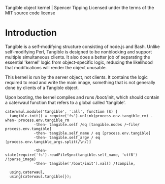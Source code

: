 Tangible object kernel | Spencer Tipping
Licensed under the terms of the MIT source code license

# Introduction

Tangible is a self-modifying structure consisting of node.js and Bash. Unlike self-modifying Perl, Tangible is designed to be nonblocking and support multiple simultaneous clients. It also
does a better job of separating the essential 'kernel' logic from object-specific logic, reducing the likelihood that modifications will render the object unusable.

This kernel is run by the server object, not clients. It contains the logic required to read and write the main image, something that is not generally done by clients of a Tangible object.

Upon booting, the kernel compiles and runs /boot/init, which should contain a caterwaul function that refers to a global called 'tangible'.

    caterwaul.module('tangible', ':all', function ($) {
      tangible.init() = require('fs').unlink(process.env.tangible_rm) -when- process.env.tangible_rm
                 -then- tangible.self /eq [tangible.nodes /~file/ process.env.tangible]
                 -then- tangible.self_name / eq [process.env.tangible]
                 -then- tangible.self_argv / eq [process.env.tangible_args.split(/\n/)]

                 -then- state(require('fs').readFileSync(tangible.self_name, 'utf8') /!parse_image)
                 -then- tangible('/boot/init').val() /!compile,

      using.caterwaul,
      using[caterwaul.tangible]});